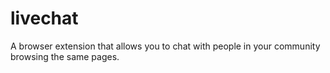 # livechat
A browser extension that allows you to chat with people in your community browsing the same pages.
